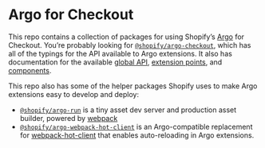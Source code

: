 # Argo for Checkout

This repo contains a collection of packages for using Shopify’s [Argo](TODO) for Checkout. You’re probably looking for [`@shopify/argo-checkout`](packages/argo-checkout), which has all of the typings for the API available to Argo extensions. It also has documentation for the available [global API](packages/argo-checkout/documentation/globals.md), [extension points](packages/argo-checkout/documentation/extension-points.md), and [components](packages/argo-checkout/documentation/components.md).

This repo also has some of the helper packages Shopify uses to make Argo extensions easy to develop and deploy:

- [`@shopify/argo-run`](packages/argo-run) is a tiny asset dev server and production asset builder, powered by [webpack](https://webpack.js.org)
- [`@shopify/argo-webpack-hot-client`](packages/argo-webpack-hot-client) is an Argo-compatible replacement for [webpack-hot-client](https://github.com/webpack-contrib/webpack-hot-client) that enables auto-reloading in Argo extensions.
